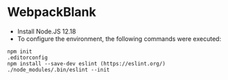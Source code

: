 # WebpackBlank

 - Install Node.JS 12.18
 - To configure the environment, the following commands were executed:

```
npm init
.editorconfig
npm install --save-dev eslint (https://eslint.org/)
./node_modules/.bin/eslint --init
```

